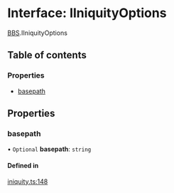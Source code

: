 # Interface: IIniquityOptions

[BBS](../modules/BBS.md).IIniquityOptions

## Table of contents

### Properties

- [basepath](BBS.IIniquityOptions.md#basepath)

## Properties

### basepath

• `Optional` **basepath**: `string`

#### Defined in

[iniquity.ts:148](https://github.com/iniquitybbs/iniquity/blob/3c8f3dc/packages/core/src/iniquity.ts#L148)
